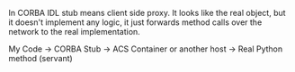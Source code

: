 In CORBA IDL stub means client side proxy. It looks like the real object, but it doesn't implement any logic, it just forwards method calls over the network to the real implementation.

My Code -> CORBA Stub -> ACS Container or another host -> Real Python method (servant)